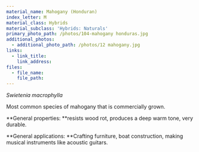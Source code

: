 ```yaml
---
material_name: Mahogany (Honduran)
index_letter: M
material_class: Hybrids
material_subclass: 'Hybrids: Naturals'
primary_photo_path: /photos/104-mahogany honduras.jpg
additional_photos:
  - additional_photo_path: /photos/12 mahogany.jpg
links:
  - link_title:
    link_address:
files:
  - file_name:
    file_path:
---
```



*Swietenia macrophylla*

Most common species of mahogany that is commercially grown.

**General properties:&nbsp;**resists wood rot, produces a deep warm tone, very durable.

**General applications:&nbsp;**Crafting furniture, boat construction, making musical instruments like acoustic guitars.
